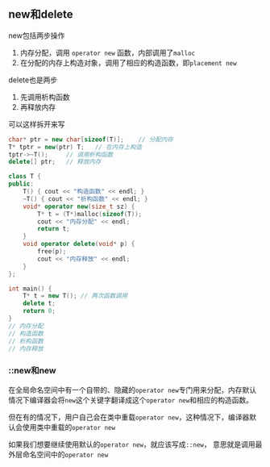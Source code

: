 ## new和delete

new包括两步操作

1. 内存分配，调用 `operator new` 函数，内部调用了`malloc`
2. 在分配的内存上构造对象，调用了相应的构造函数，即`placement new`

delete也是两步

1. 先调用析构函数
2. 再释放内存

可以这样拆开来写

```cpp
char* ptr = new char[sizeof(T)];    // 分配内存
T* tptr = new(ptr) T;   // 在内存上构造
tptr->~T();     // 调用析构函数
delete[] ptr;   // 释放内存
```

```cpp
class T {
public:
    T() { cout << "构造函数" << endl; }
    ~T() { cout << "析构函数" << endl; }
    void* operator new(size_t sz) {
        T* t = (T*)malloc(sizeof(T));
        cout << "内存分配" << endl;
        return t;
    }
    void operator delete(void* p) {
        free(p);
        cout << "内存释放" << endl;
    }
};

int main() {
    T* t = new T(); // 两次函数调用
    delete t;
    return 0;
}
// 内存分配
// 构造函数
// 析构函数
// 内存释放
```

### ::new和new

在全局命名空间中有一个自带的、隐藏的`operator new`专门用来分配，内存默认情况下编译器会将`new`这个关键字翻译成这个`operator new`和相应的构造函数。

但在有的情况下，用户自己会在类中重载`operator new`，这种情况下，编译器默认会使用类中重载的`operator new`

如果我们想要继续使用默认的`operator new`，就应该写成`::new`， 意思就是调用最外层命名空间中的`operator new`

